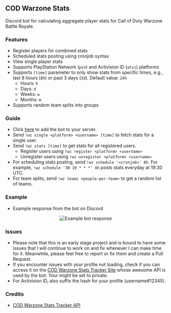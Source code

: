 ## COD Warzone Stats
Discord bot for calculating aggregate player stats for Call of Duty Warzone Battle Royale.

### Features
- Register players for combined stats
- Scheduled stats posting using cronjob syntax
- View single player stats
- Supports PlayStation Network (`psn`) and Activision ID (`atvi`) platforms
- Supports `[time]` parameter to only show stats from  specific times, e.g., last 8 hours (`8h`) or past 3 days (`3d`). Default value: `24h`
  - Hours: `h`
  - Days: `d`
  - Weeks: `w`
  - Months: `m`
- Supports random team splits into groups

### Guide
- Click [here](https://discordapp.com/oauth2/authorize?scope=bot&client_id=711383069160112128) to add the bot to your server.
- Send `!wz single <platform> <username> [time]` to fetch stats for a single user.
- Send `!wz stats [time]` to get stats for all registered users.
  - Register users using `!wz register <platform> <username>`
  - Unregister users using `!wz unregister <platform> <username>`
- For scheduling stats posting, send `!wz schedule '<cronjob>' 8h`. For example, `!wz schedule '30 19 * * *' 8h` posts stats everyday at 19:30 UTC.
- For team splits, send `!wz teams <people-per-team>` to get a random list of teams.

### Example
- Example response from the bot on Discord

<p align="center">
 <img src="https://github.com/Haroon96/cod-daily-stats/raw/gh-pages/img/stats-example.png" alt="Example bot response">
</p>

### Issues
- Please note that this is an early stage project and is bound to have some issues that I will continue to work on and fix whenever I can make time for it. Meanwhile, please feel free to report or fix them and create a Pull Request.
- If you encounter issues with your profile not loading, check if you can access it on the [COD Warzone Stats Tracker Site](https://cod.tracker.gg/warzone) whose awesome API is used by the bot. Your might be set to private.
- For Activision ID, also suffix the hash for your profile (username#12345).

### Credits
- [COD Warzone Stats Tracker API](https://cod.tracker.gg/warzone)
